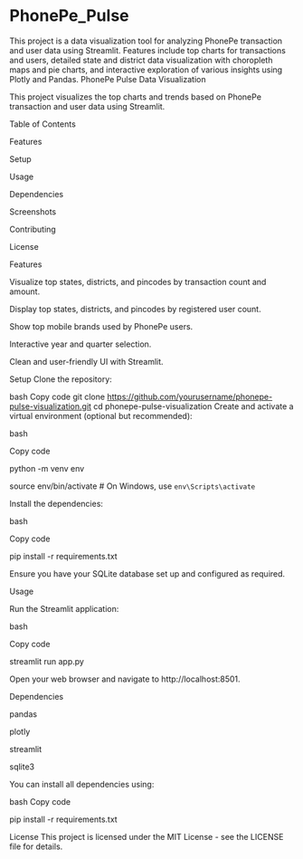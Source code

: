 # PhonePe_Pulse
This project is a data visualization tool for analyzing PhonePe transaction and user data using Streamlit. Features include top charts for transactions and users, detailed state and district data visualization with choropleth maps and pie charts, and interactive exploration of various insights using Plotly and Pandas.
PhonePe Pulse Data Visualization

This project visualizes the top charts and trends based on PhonePe transaction and user data using Streamlit.

Table of Contents

Features

Setup

Usage

Dependencies

Screenshots

Contributing

License



Features


Visualize top states, districts, and pincodes by transaction count and amount.

Display top states, districts, and pincodes by registered user count.

Show top mobile brands used by PhonePe users.

Interactive year and quarter selection.

Clean and user-friendly UI with Streamlit.

Setup
Clone the repository:

bash
Copy code
git clone https://github.com/yourusername/phonepe-pulse-visualization.git
cd phonepe-pulse-visualization
Create and activate a virtual environment (optional but recommended):

bash

Copy code

python -m venv env

source env/bin/activate  # On Windows, use `env\Scripts\activate`

Install the dependencies:


bash

Copy code

pip install -r requirements.txt

Ensure you have your SQLite database set up and configured as required.


Usage

Run the Streamlit application:


bash

Copy code

streamlit run app.py

Open your web browser and navigate to http://localhost:8501.


Dependencies

pandas

plotly

streamlit

sqlite3

You can install all dependencies using:

bash
Copy code

pip install -r requirements.txt



 
License
This project is licensed under the MIT License - see the LICENSE file for details.

